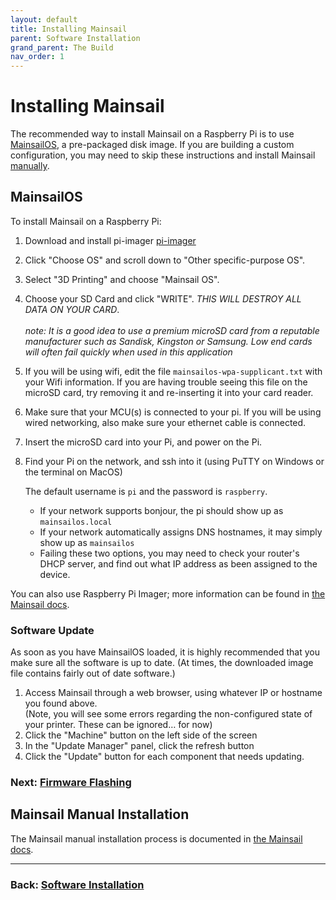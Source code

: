 ```yaml
---
layout: default
title: Installing Mainsail
parent: Software Installation
grand_parent: The Build
nav_order: 1
---
```


# Installing Mainsail

The recommended way to install Mainsail on a Raspberry Pi is to use [MainsailOS](#MainsailOS), a pre-packaged disk image.  If you are building a custom configuration, you may need to skip these instructions and install Mainsail [manually](#mainsail-manual-installation).

## MainsailOS

To install Mainsail on a Raspberry Pi:
1. Download and install pi-imager [pi-imager](https://www.raspberrypi.com/software/)
2. Click "Choose OS" and scroll down to "Other specific-purpose OS".
3. Select "3D Printing" and choose "Mainsail OS". 
4. Choose your SD Card and click "WRITE". <span> *THIS WILL DESTROY ALL DATA ON YOUR CARD*.<br><br>
_note: It is a good idea to use a premium microSD card from a reputable manufacturer such as Sandisk, Kingston or Samsung. Low end cards will often fail quickly when used in this application_

5. If you will be using wifi, edit the file `mainsailos-wpa-supplicant.txt` with your Wifi information. If you are having trouble seeing this file on the microSD card, try removing it and re-inserting it into your card reader.
6. Make sure that your MCU(s) is connected to your pi. If you will be using wired networking, also make sure your ethernet cable is connected.
7. Insert the microSD card into your Pi, and power on the Pi.    
8. Find your Pi on the network, and ssh into it (using PuTTY on Windows or the terminal on MacOS)  
   
   The default username is `pi` and the password is `raspberry`.
    * If your network supports bonjour, the pi should show up as `mainsailos.local`
    * If your network automatically assigns DNS hostnames, it may simply show up as `mainsailos`
    * Failing these two options, you may need to check your router's DHCP server, and find out what IP address as been assigned to the device.

You can also use Raspberry Pi Imager; more information can be found in [the Mainsail docs](https://docs.mainsail.xyz/setup/mainsail-os).
 
### Software Update
 
As soon as you have MainsailOS loaded, it is highly recommended that you make sure all the software is up to date.  (At times, the downloaded image file contains fairly out of date software.)

1. Access Mainsail through a web browser, using whatever IP or hostname you found above.  
(Note, you will see some errors regarding the non-configured state of your printer.  These can be ignored… for now)
2. Click the "Machine" button on the left side of the screen
3. In the "Update Manager" panel, click the refresh button
4. Click the "Update" button for each component that needs updating.


### Next: [Firmware Flashing](./index.md#firmware-flashing)

## Mainsail Manual Installation

The Mainsail manual installation process is documented in [the Mainsail docs](https://docs.mainsail.xyz/setup/manual-setup).

---
### Back: [Software Installation](./index.md)
